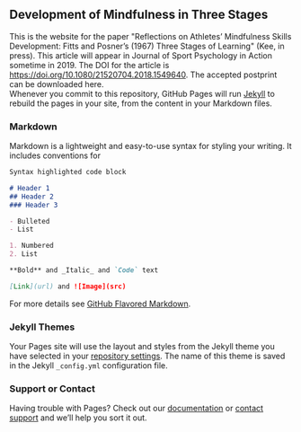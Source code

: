 ## Development of Mindfulness in Three Stages 

This is the website for the paper "Reflections on Athletes’ Mindfulness Skills Development: Fitts and Posner’s (1967) Three Stages of Learning" (Kee, in press). 
This article will appear in Journal of Sport Psychology in Action sometime in 2019. 
The DOI for the article is https://doi.org/10.1080/21520704.2018.1549640. 
The accepted postprint can be downloaded here.  
Whenever you commit to this repository, GitHub Pages will run [Jekyll](https://jekyllrb.com/) to rebuild the pages in your site, from the content in your Markdown files.

### Markdown

Markdown is a lightweight and easy-to-use syntax for styling your writing. It includes conventions for

```markdown
Syntax highlighted code block

# Header 1
## Header 2
### Header 3

- Bulleted
- List

1. Numbered
2. List

**Bold** and _Italic_ and `Code` text

[Link](url) and ![Image](src)
```

For more details see [GitHub Flavored Markdown](https://guides.github.com/features/mastering-markdown/).

### Jekyll Themes

Your Pages site will use the layout and styles from the Jekyll theme you have selected in your [repository settings](https://github.com/mindfulness3stages/main/settings). The name of this theme is saved in the Jekyll `_config.yml` configuration file.

### Support or Contact

Having trouble with Pages? Check out our [documentation](https://help.github.com/categories/github-pages-basics/) or [contact support](https://github.com/contact) and we’ll help you sort it out.
